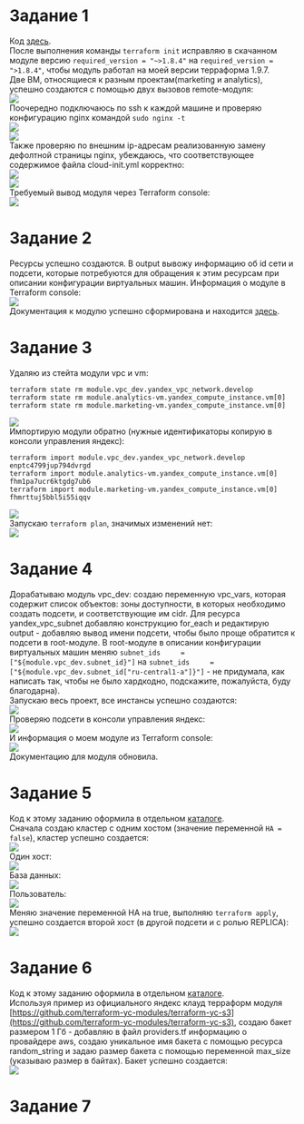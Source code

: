 # Задание 1
Код [здесь](https://github.com/OlgaLesnykh/DevOps/tree/main/Terraform/3/src).    
После выполнения команды ```terraform init``` исправляю в скачанном модуле версию ```required_version = "~>1.8.4"``` на ```required_version = ">1.8.4"```, чтобы модуль работал на моей версии терраформа 1.9.7.    
Две ВМ, относящиеся к разным проектам(marketing и analytics), успешно создаются с помощью двух вызовов remote-модуля:    
![](https://github.com/OlgaLesnykh/screenshots/blob/main/Terraform_030.png)    
Поочередно подключаюсь по ssh к каждой машине и проверяю конфигурацию nginx командой ```sudo nginx -t```    
![](https://github.com/OlgaLesnykh/screenshots/blob/main/Terraform_031.png)    
![](https://github.com/OlgaLesnykh/screenshots/blob/main/Terraform_032.png)    
Также проверяю по внешним ip-адресам реализованную замену дефолтной страницы nginx, убеждаюсь, что соответствующее содержимое файла cloud-init.yml корректно:    
![](https://github.com/OlgaLesnykh/screenshots/blob/main/Terraform_033.png)    
![](https://github.com/OlgaLesnykh/screenshots/blob/main/Terraform_034.png)    
Требуемый вывод модуля через Terraform console:    
![](https://github.com/OlgaLesnykh/screenshots/blob/main/Terraform_035.png)    
# Задание 2
Ресурсы успешно создаются. В output вывожу информацию об id сети и подсети, которые потребуются для обращения к этим ресурсам при описании конфигурации виртуальных машин. Информация о модуле в Terraform console:    
![](https://github.com/OlgaLesnykh/screenshots/blob/main/Terraform_036.png)  
Документация к модулю успешно сформирована и находится [здесь](https://github.com/OlgaLesnykh/DevOps/blob/main/Terraform/4/src/VPC/README.md).
# Задание 3
Удаляю из стейта модули vpc и vm:    
```
terraform state rm module.vpc_dev.yandex_vpc_network.develop
terraform state rm module.analytics-vm.yandex_compute_instance.vm[0]
terraform state rm module.marketing-vm.yandex_compute_instance.vm[0]
```
![](https://github.com/OlgaLesnykh/screenshots/blob/main/Terraform_037.png)  
Импортирую модули обратно (нужные идентификаторы копирую в консоли управления яндекс):    
```
terraform import module.vpc_dev.yandex_vpc_network.develop enptc4799jup794dvrgd
terraform import module.analytics-vm.yandex_compute_instance.vm[0] fhm1pa7ucr6ktgdg7ub6
terraform import module.marketing-vm.yandex_compute_instance.vm[0] fhmrttuj5bbl5i55iqqv
```
![](https://github.com/OlgaLesnykh/screenshots/blob/main/Terraform_038.png)    
Запускаю ```terraform plan```, значимых изменений нет:    
![](https://github.com/OlgaLesnykh/screenshots/blob/main/Terraform_039.png)  
# Задание 4
Дорабатываю модуль vpc_dev: создаю переменную vpc_vars, которая содержит список объектов: зоны доступности, в которых необходимо создать подсети, и соответствующие им cidr. Для ресурса yandex_vpc_subnet добавляю конструкцию for_each и редактирую output - добавляю вывод имени подсети, чтобы было проще обратится к подсети в root-модуле. В root-модуле в описании конфигурации виртуальных машин меняю ```subnet_ids     = ["${module.vpc_dev.subnet_id}"]``` на ```subnet_ids     = ["${module.vpc_dev.subnet_id["ru-central1-a"]}"]``` - не придумала, как написать так, чтобы не было хардкодно, подскажите, пожалуйста, буду благодарна).    
Запускаю весь проект, все инстансы успешно создаются:    
![](https://github.com/OlgaLesnykh/screenshots/blob/main/Terraform_041.png)    
Проверяю подсети в консоли управления яндекс:    
![](https://github.com/OlgaLesnykh/screenshots/blob/main/Terraform_042.png)    
И информация о моем модуле из Terraform console:    
![](https://github.com/OlgaLesnykh/screenshots/blob/main/Terraform_040.png)    
Документацию для модуля обновила.
# Задание 5
Код к этому заданию оформила в отдельном [каталоге](https://github.com/OlgaLesnykh/DevOps/blob/main/Terraform/4/src/task_5).    
Сначала создаю кластер с одним хостом (значение переменной ```HA = false```), кластер успешно создается:     
![](https://github.com/OlgaLesnykh/screenshots/blob/main/Terraform_043.png)    
Один хост:    
![](https://github.com/OlgaLesnykh/screenshots/blob/main/Terraform_044.png)    
База данных:    
![](https://github.com/OlgaLesnykh/screenshots/blob/main/Terraform_045.png)    
Пользователь:    
![](https://github.com/OlgaLesnykh/screenshots/blob/main/Terraform_046.png)    
Меняю значение переменной HA на true, выполняю ```terraform apply```, успешно создается второй хост (в другой подсети и с ролью REPLICA):    
![](https://github.com/OlgaLesnykh/screenshots/blob/main/Terraform_047.png)    
# Задание 6
Код к этому заданию оформила в отдельном [каталоге](https://github.com/OlgaLesnykh/DevOps/blob/main/Terraform/4/src/task_6).    
Используя пример из официального яндекс клауд терраформ модуля [https://github.com/terraform-yc-modules/terraform-yc-s3](https://github.com/terraform-yc-modules/terraform-yc-s3), создаю бакет размером 1 Гб - добавляю в файл providers.tf информацию о провайдере aws, создаю уникальное имя бакета с помощью ресурса random_string и задаю размер бакета с помощью переменной max_size (указываю размер в байтах). Бакет успешно создается:    
![](https://github.com/OlgaLesnykh/screenshots/blob/main/Terraform_048.png)    
# Задание 7